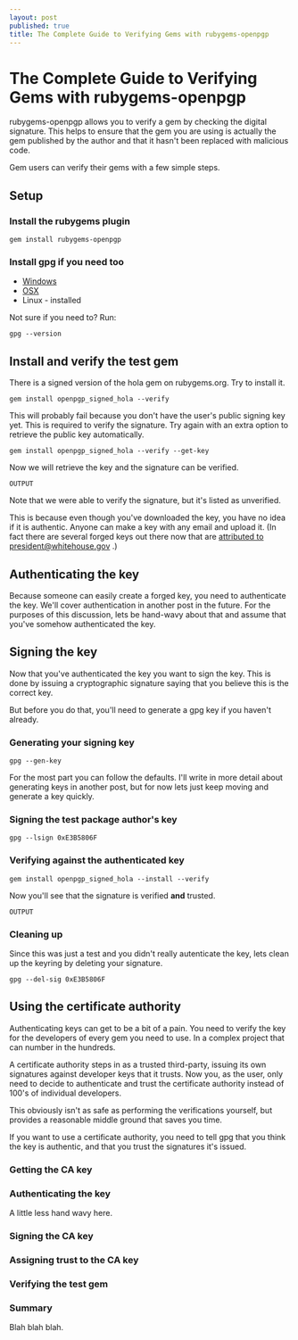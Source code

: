 ```yaml
---
layout: post
published: true
title: The Complete Guide to Verifying Gems with rubygems-openpgp
---
```


The Complete Guide to Verifying Gems with rubygems-openpgp
==========================================================

rubygems-openpgp allows you to verify a gem by checking the digital
signature.  This helps to ensure that the gem you are using is
actually the gem published by the author and that it hasn't been
replaced with malicious code.

Gem users can verify their gems with a few simple steps.

## Setup

### Install the rubygems plugin

    gem install rubygems-openpgp

### Install gpg if you need too

* [Windows](http://www.gpg4win.org)
* [OSX](https://www.gpgtools.org/)
* Linux - installed

Not sure if you need to? Run:

    gpg --version
    
## Install and verify the test gem

There is a signed version of the hola gem on rubygems.org.  Try to
install it.

    gem install openpgp_signed_hola --verify

This will probably fail because you don't have the user's public
signing key yet. This is required to verify the signature. Try again
with an extra option to retrieve the public key automatically.

    gem install openpgp_signed_hola --verify --get-key

Now we will retrieve the key and the signature can be verified.

    OUTPUT

Note that we were able to verify the signature, but it's listed as
unverified.

This is because even though you've downloaded the key, you have no
idea if it is authentic. Anyone can make a key with any email and
upload it. (In fact there are several forged keys out there now that
are
[attributed to president@whitehouse.gov](http://pool.sks-keyservers.net:11371/pks/lookup?op=vindex&search=president%40whitehouse.gov&fingerprint=on)
.)

## Authenticating the key

Because someone can easily create a forged key, you need to
authenticate the key. We'll cover authentication in another post in
the future. For the purposes of this discussion, lets be hand-wavy
about that and assume that you've somehow authenticated the key.

## Signing the key

Now that you've authenticated the key you want to sign the key. This
is done by issuing a cryptographic signature saying that you believe
this is the correct key.

But before you do that, you'll need to generate a gpg key if you
haven't already.

### Generating your signing key

    gpg --gen-key

For the most part you can follow the defaults.  I'll write in more
detail about generating keys in another post, but for now lets just
keep moving and generate a key quickly.

### Signing the test package author's key

    gpg --lsign 0xE3B5806F

### Verifying against the authenticated key

    gem install openpgp_signed_hola --install --verify

Now you'll see that the signature is verified **and** trusted.

    OUTPUT

### Cleaning up

Since this was just a test and you didn't really autenticate the key,
lets clean up the keyring by deleting your signature.

    gpg --del-sig 0xE3B5806F


## Using the certificate authority

Authenticating keys can get to be a bit of a pain.  You need to
verify the key for the developers of every gem you need to use.  In a
complex project that can number in the hundreds.

A certificate authority steps in as a trusted third-party, issuing
its own signatures against developer keys that it trusts.  Now you, as
the user, only need to decide to authenticate and trust the
certificate authority instead of 100's of individual developers.

This obviously isn't as safe as performing the verifications yourself,
but provides a reasonable middle ground that saves you time.

If you want to use a certificate authority, you need to tell gpg that
you think the key is authentic, and that you trust the signatures it's
issued.

### Getting the CA key

### Authenticating the key

A little less hand wavy here.

### Signing the CA key

### Assigning trust to the CA key

### Verifying the test gem

### Summary

Blah blah blah.

